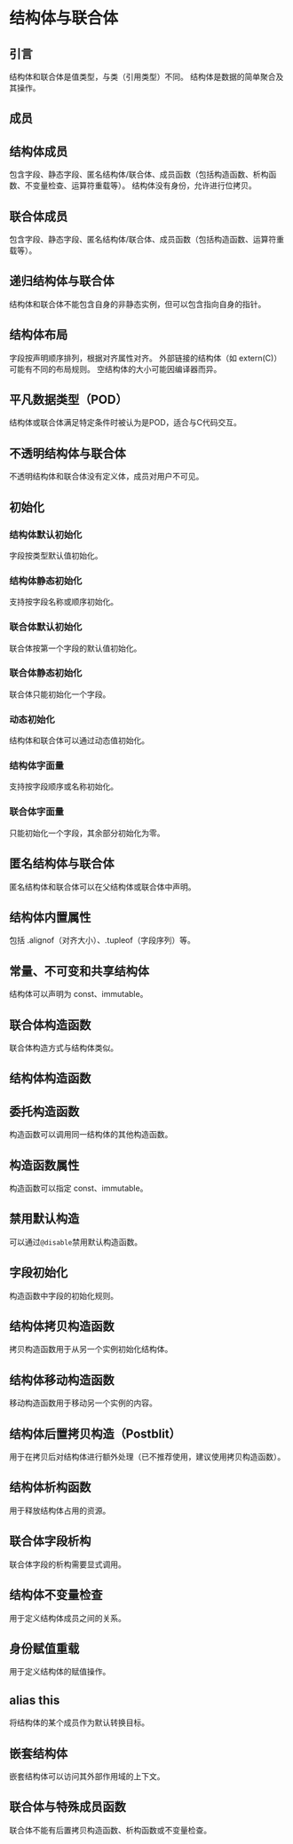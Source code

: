 # 结构体与联合体
## 引言
结构体和联合体是值类型，与类（引用类型）不同。
结构体是数据的简单聚合及其操作。
## 成员
## 结构体成员
包含字段、静态字段、匿名结构体/联合体、成员函数（包括构造函数、析构函数、不变量检查、运算符重载等）。
结构体没有身份，允许进行位拷贝。
## 联合体成员
包含字段、静态字段、匿名结构体/联合体、成员函数（包括构造函数、运算符重载等）。
## 递归结构体与联合体
结构体和联合体不能包含自身的非静态实例，但可以包含指向自身的指针。
## 结构体布局
字段按声明顺序排列，根据对齐属性对齐。
外部链接的结构体（如 extern(C)）可能有不同的布局规则。
空结构体的大小可能因编译器而异。
## 平凡数据类型（POD）
结构体或联合体满足特定条件时被认为是POD，适合与C代码交互。
## 不透明结构体与联合体
不透明结构体和联合体没有定义体，成员对用户不可见。
## 初始化
### 结构体默认初始化
字段按类型默认值初始化。
### 结构体静态初始化
支持按字段名称或顺序初始化。
### 联合体默认初始化
联合体按第一个字段的默认值初始化。
### 联合体静态初始化
联合体只能初始化一个字段。
### 动态初始化
结构体和联合体可以通过动态值初始化。
### 结构体字面量
支持按字段顺序或名称初始化。
### 联合体字面量
只能初始化一个字段，其余部分初始化为零。
## 匿名结构体与联合体
匿名结构体和联合体可以在父结构体或联合体中声明。
## 结构体内置属性
包括 .alignof（对齐大小）、.tupleof（字段序列）等。
## 常量、不可变和共享结构体
结构体可以声明为 const、immutable。
## 联合体构造函数
联合体构造方式与结构体类似。
## 结构体构造函数
## 委托构造函数
构造函数可以调用同一结构体的其他构造函数。
## 构造函数属性
构造函数可以指定 const、immutable。
## 禁用默认构造
可以通过`@disable`禁用默认构造函数。
## 字段初始化
构造函数中字段的初始化规则。
## 结构体拷贝构造函数
拷贝构造函数用于从另一个实例初始化结构体。
## 结构体移动构造函数
移动构造函数用于移动另一个实例的内容。
## 结构体后置拷贝构造（Postblit）
用于在拷贝后对结构体进行额外处理（已不推荐使用，建议使用拷贝构造函数）。
## 结构体析构函数
用于释放结构体占用的资源。
## 联合体字段析构
联合体字段的析构需要显式调用。
## 结构体不变量检查
用于定义结构体成员之间的关系。
## 身份赋值重载
用于定义结构体的赋值操作。
## alias this
将结构体的某个成员作为默认转换目标。
## 嵌套结构体
嵌套结构体可以访问其外部作用域的上下文。
## 联合体与特殊成员函数
联合体不能有后置拷贝构造函数、析构函数或不变量检查。
